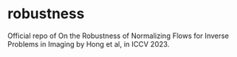 # robustness
Official repo of On the Robustness of Normalizing Flows for Inverse Problems in Imaging by Hong et al, in ICCV 2023.
